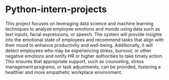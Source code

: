 # Python-intern-projects

This project focuses on leveraging data science and
machine learning techniques to analyze employee emotions and moods using data such as text inputs, facial expressions, or speech.
The system will provide insights into the emotional state of employees and recommend tasks that align with their mood to enhance productivity and well-being. Additionally, it will detect employees who may be experiencing stress,
burnout, or other negative emotions and notify HR or higher authorities to take timely action. This ensures that appropriate support, such as counseling, stress management programs, or task adjustments, can be provided, fostering a healthier and more empathetic workplace environment.
